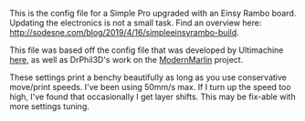 This is the config file for a Simple Pro upgraded with an Einsy Rambo board. 
Updating the electronics is not a small task. Find an overview here: http://sodesne.com/blog/2019/4/16/simpleeinsyrambo-build.

This file was based off the config file that was developed by Ultimachine [here](https://github.com/ultimachine/Marlin/tree/marlin-1.1.5-einsy0.5c), as well as DrPhil3D's work on the [ModernMarlin](https://github.com/Printrbot/printrboardmodernmarlin/tree/master/Simple_Pro/Simple%20Pro%202016%20Marlin%202.0%20Einsy%20Retro%20-%20Rambo) project.

These settings print a benchy beautifully as long as you use
conservative move/print speeds. I've been using 50mm/s max. If I turn
up the speed too high, I've found that occasionally I get layer
shifts. This may be fix-able with more settings tuning. 

